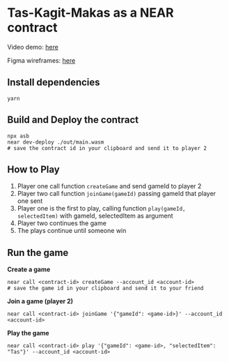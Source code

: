 # Tas-Kagit-Makas as a NEAR contract

Video demo: [here](https://drive.google.com/file/d/1L0licLk5sSTQ21iwIp3QHHPRhX8hhfC3/view)

Figma wireframes: [here](https://www.figma.com/file/reMNlA1lKaM1hFthWbwvrP/Untitled?node-id=3%3A117)

## Install dependencies
```
yarn
```

## Build and Deploy the contract
```
npx asb
near dev-deploy ./out/main.wasm
# save the contract id in your clipboard and send it to player 2
```

## How to Play

1. Player one call function `createGame` and send gameId to player 2
2. Player two call function `joinGame(gameId)` passing gameId that player one sent
3. Player one is the first to play, calling function `play(gameId, selectedItem)` with gameId, selectedItem as argument
4. Player two continues the game
5. The plays continue until someone win

## Run the game
**Create a game**
```
near call <contract-id> createGame --account_id <account-id> 
# save the game id in your clipboard and send it to your friend
```

**Join a game (player 2)**
```
near call <contract-id> joinGame '{"gameId": <game-id>}' --account_id <account-id> 
```

**Play the game**
```
near call <contract-id> play '{"gameId": <game-id>, "selectedItem": "Tas"}' --account_id <account-id>
```


